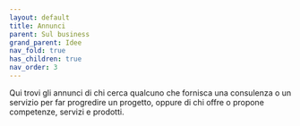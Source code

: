 ```yaml
---
layout: default
title: Annunci
parent: Sul business
grand_parent: Idee
nav_fold: true
has_children: true
nav_order: 3
---
```


Qui trovi gli annunci di chi cerca qualcuno che fornisca una consulenza o un servizio per far progredire un progetto, oppure di chi offre o propone  competenze,  servizi e  prodotti.
